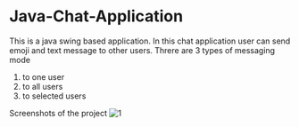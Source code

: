 # Java-Chat-Application
This is a java swing based application.
In this chat application user can send emoji and text message to other users.
Threre are 3 types of messaging mode
  1. to one user
  2. to all users
  3. to selected users



Screenshots of the project
![1](https://user-images.githubusercontent.com/47207977/127532187-bfb42358-b038-4453-94bf-592170bda02b.png)
